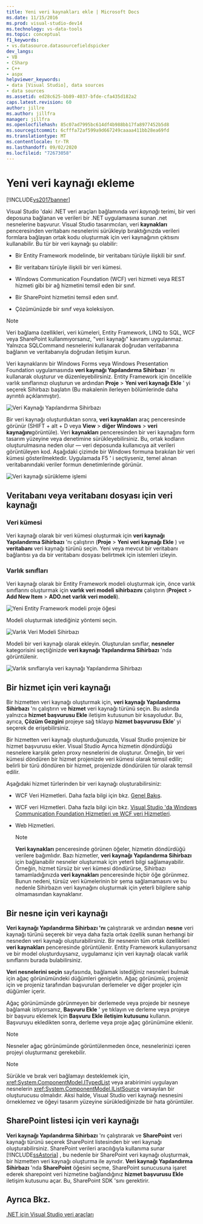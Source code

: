 ```yaml
---
title: Yeni veri kaynakları ekle | Microsoft Docs
ms.date: 11/15/2016
ms.prod: visual-studio-dev14
ms.technology: vs-data-tools
ms.topic: conceptual
f1_keywords:
- vs.datasource.datasourcefieldspicker
dev_langs:
- VB
- CSharp
- C++
- aspx
helpviewer_keywords:
- data [Visual Studio], data sources
- data sources
ms.assetid: ed28c625-bb89-4037-bfde-cfa435d182a2
caps.latest.revision: 60
author: jillre
ms.author: jillfra
manager: jillfra
ms.openlocfilehash: 85c07ad7995bc614df4b988bb17fa8977452b5d8
ms.sourcegitcommit: 6cfffa72af599a9d667249caaaa411bb28ea69fd
ms.translationtype: MT
ms.contentlocale: tr-TR
ms.lasthandoff: 09/02/2020
ms.locfileid: "72673058"
---
```

# <a name="add-new-data-sources"></a>Yeni veri kaynağı ekleme
[!INCLUDE[vs2017banner](../includes/vs2017banner.md)]

Visual Studio 'daki .NET veri araçları bağlamında *veri kaynağı* terimi, bir veri deposuna bağlanan ve verileri bir .NET uygulamasına sunan .net nesnelerine başvurur. Visual Studio tasarımcıları, veri **kaynakları** penceresinden veritabanı nesnelerini sürükleyip bıraktığınızda verileri formlara bağlayan ortak kodu oluşturmak için veri kaynağının çıktısını kullanabilir. Bu tür bir veri kaynağı şu olabilir:

- Bir Entity Framework modelinde, bir veritabanı türüyle ilişkili bir sınıf.

- Bir veritabanı türüyle ilişkili bir veri kümesi.

- Windows Communication Foundation (WCF) veri hizmeti veya REST hizmeti gibi bir ağ hizmetini temsil eden bir sınıf.

- Bir SharePoint hizmetini temsil eden sınıf.

- Çözümünüzde bir sınıf veya koleksiyon.

> [!NOTE]
> Veri bağlama özellikleri, veri kümeleri, Entity Framework, LINQ to SQL, WCF veya SharePoint kullanmıyorsanız, "veri kaynağı" kavramı uygulanmaz. Yalnızca SQLCommand nesnelerini kullanarak doğrudan veritabanına bağlanın ve veritabanıyla doğrudan iletişim kurun.

 Veri kaynaklarını bir Windows Forms veya Windows Presentation Foundation uygulamasında **veri kaynağı Yapılandırma Sihirbazı** ' nı kullanarak oluşturur ve düzenleyebilirsiniz. Entity Framework için öncelikle varlık sınıflarınızı oluşturun ve ardından **Proje**  >  **Yeni veri kaynağı Ekle** ' yi seçerek Sihirbazı başlatın (Bu makalenin ilerleyen bölümlerinde daha ayrıntılı açıklanmıştır).

 ![Veri Kaynağı Yapılandırma Sihirbazı](../data-tools/media/data-source-configuration-wizard.png "Veri Kaynağı Yapılandırma Sihirbazı")

 Bir veri kaynağı oluşturduktan sonra, **veri kaynakları** araç penceresinde görünür (SHIFT + alt + D veya **View**  >  **diğer Windows**  >  **veri kaynağını**görüntüle). Veri **kaynakları** penceresinden bir veri kaynağını form tasarım yüzeyine veya denetimine sürükleyebilirsiniz. Bu, ortak kodların oluşturulmasına neden olur — veri deposunda kullanıcıya ait verileri görüntüleyen kod. Aşağıdaki çizimde bir Windows formuna bırakılan bir veri kümesi gösterilmektedir. Uygulamada F5 ' i seçtiyseniz, temel alınan veritabanındaki veriler formun denetimlerinde görünür.

 ![Veri kaynağı sürükleme işlemi](../data-tools/media/raddata-data-source-drag-operation.png "radveri veri kaynağı sürükleme işlemi")

## <a name="data-source-for-a-database-or-a-database-file"></a>Veritabanı veya veritabanı dosyası için veri kaynağı

### <a name="dataset"></a>Veri kümesi
 Veri kaynağı olarak bir veri kümesi oluşturmak için **veri kaynağı Yapılandırma Sihirbazı** 'nı çalıştırın (**Proje**  >  **Yeni veri kaynağı Ekle** ) ve **veritabanı** veri kaynağı türünü seçin. Yeni veya mevcut bir veritabanı bağlantısı ya da bir veritabanı dosyası belirtmek için istemleri izleyin.

### <a name="entity-classes"></a>Varlık sınıfları
 Veri kaynağı olarak bir Entity Framework modeli oluşturmak için, önce varlık sınıflarını oluşturmak için **varlık veri modeli sihirbazını** çalıştırın (**Project**  >  **Add New Item**  >  **ADO.net varlık veri modeli**).

 ![Yeni Entity Framework modeli proje öğesi](../data-tools/media/raddata-new-entity-framework-model-project-item.png "radveri yeni Entity Framework modeli proje öğesi")

 Modeli oluşturmak istediğiniz yöntemi seçin.

 ![Varlık Veri Modeli Sihirbazı](../data-tools/media/raddata-entity-data-model-wizard.png "radveri Varlık Veri Modeli Sihirbazı")

 Modeli bir veri kaynağı olarak ekleyin. Oluşturulan sınıflar, **nesneler** kategorisini seçtiğinizde **veri kaynağı Yapılandırma Sihirbazı** 'nda görüntülenir.

 ![Varlık sınıflarıyla veri kaynağı Yapılandırma Sihirbazı](../data-tools/media/raddata-data-source-configuration-wizard-with-entity-classes.png "Varlık sınıflarıyla radveri veri kaynağı Yapılandırma Sihirbazı")

## <a name="data-source-for-a-service"></a>Bir hizmet için veri kaynağı
 Bir hizmetten veri kaynağı oluşturmak için, **veri kaynağı Yapılandırma Sihirbazı** 'nı çalıştırın ve **hizmet** veri kaynağı türünü seçin. Bu aslında yalnızca **hizmet başvurusu Ekle** iletişim kutusunun bir kısayoludur. Bu, ayrıca, **Çözüm Gezgini** projeye sağ tıklayıp **hizmet başvurusu Ekle**' yi seçerek de erişebilirsiniz.

 Bir hizmetten veri kaynağı oluşturduğunuzda, Visual Studio projenize bir hizmet başvurusu ekler. Visual Studio Ayrıca hizmetin döndürdüğü nesnelere karşılık gelen proxy nesnelerini de oluşturur. Örneğin, bir veri kümesi döndüren bir hizmet projenizde veri kümesi olarak temsil edilir; belirli bir türü döndüren bir hizmet, projenizde döndürülen tür olarak temsil edilir.

 Aşağıdaki hizmet türlerinden bir veri kaynağı oluşturabilirsiniz:

- WCF Veri Hizmetleri. Daha fazla bilgi için bkz. [Genel Bakış](https://msdn.microsoft.com/library/7924cf94-c9a6-4015-afc9-f5d22b1743bb).

- WCF veri Hizmetleri. Daha fazla bilgi için bkz. [Visual Studio 'da Windows Communication Foundation Hizmetleri ve WCF veri Hizmetleri](../data-tools/windows-communication-foundation-services-and-wcf-data-services-in-visual-studio.md).

- Web Hizmetleri.

    > [!NOTE]
    > **Veri kaynakları** penceresinde görünen öğeler, hizmetin döndürdüğü verilere bağımlıdır. Bazı hizmetler, **veri kaynağı Yapılandırma Sihirbazı** için bağlanabilir nesneler oluşturmak için yeterli bilgi sağlamayabilir. Örneğin, hizmet türsüz bir veri kümesi döndürürse, Sihirbazı tamamladığınızda **veri kaynakları** penceresinde hiçbir öğe görünmez. Bunun nedeni, türsüz veri kümelerinin bir şema sağlamamasını ve bu nedenle Sihirbazın veri kaynağını oluşturmak için yeterli bilgilere sahip olmamasından kaynaklanır.

## <a name="data-source-for-an-object"></a>Bir nesne için veri kaynağı
 **Veri kaynağı Yapılandırma Sihirbazı 'nı** çalıştırarak ve ardından **nesne** veri kaynağı türünü seçerek bir veya daha fazla ortak özellik sunan herhangi bir nesneden veri kaynağı oluşturabilirsiniz. Bir nesnenin tüm ortak özellikleri **veri kaynakları** penceresinde görüntülenir.   Entity Framework kullanıyorsanız ve bir model oluşturduysanız, uygulamanız için veri kaynağı olacak varlık sınıflarını burada bulabilirsiniz.

 **Veri nesnelerini seçin** sayfasında, bağlamak istediğiniz nesneleri bulmak için ağaç görünümündeki düğümleri genişletin. Ağaç görünümü, projeniz için ve projeniz tarafından başvurulan derlemeler ve diğer projeler için düğümler içerir.

 Ağaç görünümünde görünmeyen bir derlemede veya projede bir nesneye bağlamak istiyorsanız, **Başvuru Ekle** ' ye tıklayın ve derleme veya projeye bir başvuru eklemek Için **Başvuru Ekle iletişim kutusunu** kullanın. Başvuruyu ekledikten sonra, derleme veya proje ağaç görünümüne eklenir.

> [!NOTE]
> Nesneler ağaç görünümünde görüntülenmeden önce, nesnelerinizi içeren projeyi oluşturmanız gerekebilir.

> [!NOTE]
> Sürükle ve bırak veri bağlamayı desteklemek için, <xref:System.ComponentModel.ITypedList> veya arabirimini uygulayan nesnelerin <xref:System.ComponentModel.IListSource> varsayılan bir oluşturucusu olmalıdır. Aksi halde, Visual Studio veri kaynağı nesnesini örneklemez ve öğeyi tasarım yüzeyine sürüklediğinizde bir hata görüntüler.

## <a name="data-source-for-a-sharepoint-list"></a>SharePoint listesi için veri kaynağı
 **Veri kaynağı Yapılandırma Sihirbazı** 'nı çalıştırarak ve **SharePoint** veri kaynağı türünü seçerek SharePoint listesinden bir veri kaynağı oluşturabilirsiniz. SharePoint verileri aracılığıyla kullanıma sunar [!INCLUDE[ssAstoria](../includes/ssastoria-md.md)] , bu nedenle bir SharePoint veri kaynağı oluşturmak, bir hizmetten veri kaynağı oluşturma ile aynıdır. **Veri kaynağı Yapılandırma Sihirbazı** 'nda **SharePoint** öğesini seçme, SharePoint sunucusuna işaret ederek sharepoint veri hizmetine bağlandığınız **hizmet başvurusu Ekle** iletişim kutusunu açar.  Bu, SharePoint SDK 'sını gerektirir.

## <a name="see-also"></a>Ayrıca Bkz.
 [.NET için Visual Studio veri araçları](../data-tools/visual-studio-data-tools-for-dotnet.md)
